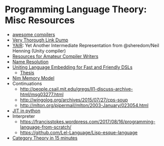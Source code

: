 # Programming Language Theory: Misc Resources

- [awesome compilers](https://github.com/aalhour/awesome-compilers)
- [Very Thorough Link Dump](https://wiki.nikitavoloboev.xyz/compilers)
- [YAIR](https://github.com/sheredom/yair): Yet Another Intermediate Representation from @sheredom/Neil Henning (Unity compiler)
- [Resources for Amateur Compiler Writers](https://c9x.me/compile/bib/)
- [Name Resolution](https://willcrichton.net/notes/specificity-programming-languages/)
- [Uniting Language Embedding for Fast and Friendly DSLs](http://citeseerx.ist.psu.edu/viewdoc/download?doi=10.1.1.697.1002&rep=rep1&type=pdf)
  - [Thesis](https://infoscience.epfl.ch/record/218036/files/EPFL_TH6882.pdf)
- [Nim Memory Model](http://zevv.nl/nim-memory/)
- Continuations
  - <http://people.csail.mit.edu/gregs/ll1-discuss-archive-html/msg03277.html>
  - <http://wingolog.org/archives/2015/07/27/cps-soup>
  - <http://mlton.org/pipermail/mlton/2003-January/023054.html>
- [JIT in python](https://csl.name/post/python-jit/)
- Interpreter
  - <https://francisstokes.wordpress.com/2017/08/16/programming-language-from-scratch/>
  - <https://github.com/Lel-Language/Lisp-esque-language>
- [Category Theory in 15 minutes](http://chrislambda.github.io/blog/2014/01/30/catamorphisms-in-15-minutes/)
